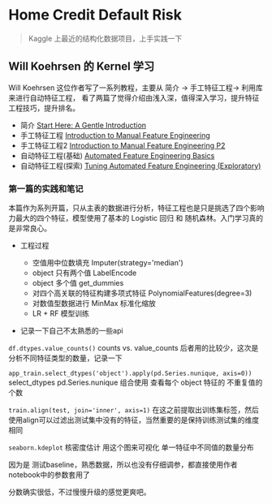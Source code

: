 # Home Credit Default Risk
> Kaggle 上最近的结构化数据项目，上手实践一下


## Will Koehrsen 的 Kernel 学习

Will Koehrsen 这位作者写了一系列教程，主要从 简介 -> 手工特征工程-> 利用库来进行自动特征工程，
看了两篇了觉得介绍由浅入深，值得深入学习，提升特征工程技巧，提升排名。

- 简介
[Start Here: A Gentle Introduction
](https://www.kaggle.com/willkoehrsen/start-here-a-gentle-introduction)
- 手工特征工程
[Introduction to Manual Feature Engineering
](https://www.kaggle.com/willkoehrsen/introduction-to-manual-feature-engineering)
- 手工特征工程2
[Introduction to Manual Feature Engineering P2](https://www.kaggle.com/willkoehrsen/introduction-to-manual-feature-engineering-p2
)
- 自动特征工程(基础)
[Automated Feature Engineering Basics
](https://www.kaggle.com/willkoehrsen/automated-feature-engineering-basics/notebook)
- 自动特征工程(探索)
[Tuning Automated Feature Engineering (Exploratory)
](https://www.kaggle.com/willkoehrsen/tuning-automated-feature-engineering-exploratory/notebook)

### 第一篇的实践和笔记

本篇作为系列开篇，只从主表的数据进行分析，特征工程也是只是挑选了四个影响力最大的四个特征，模型使用了基本的 Logistic 回归 和 随机森林。入门学习真的是非常良心。
 
- 工程过程
    - 空值用中位数填充 Imputer(strategy='median')
    - object 只有两个值 LabelEncode
    - object 多个值    get_dummies
    - 对四个高关联的特征构建多项式特征 PolynomialFeatures(degree=3)
    - 对数值型数据进行 MinMax 标准化缩放
    - LR + RF 模型训练
 
- 记录一下自己不太熟悉的一些api

`df.dtypes.value_counts()`
counts vs. value_counts  后者用的比较少，这次是分析不同特征类型的数量，记录一下

`app_train.select_dtypes('object').apply(pd.Series.nunique, axis=0))`
select_dtypes  pd.Series.nunique 组合使用 查看每个 object 特征的 不重复值的个数

`train.align(test, join='inner', axis=1)`
在这之前提取出训练集标签，然后使用align可以过滤出测试集中没有的特征，当然重要的是保持训练测试集的维度相同

`seaborn.kdeplot`
核密度估计 用这个图来可视化 单一特征中不同值的数量分布


因为是 测试baseline，熟悉数据，所以也没有仔细调参，都直接使用作者notebook中的参数套用了

分数确实很低，不过慢慢升级的感觉更爽吧。

### 




